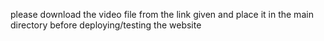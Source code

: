 please download the video file from the link given and place it in the main directory before deploying/testing the website
